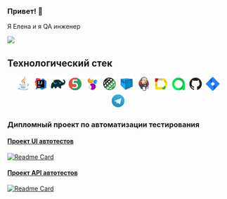 ### Привет! 👋 
Я Елена и я QA инженер

<!--
**egosteva/egosteva** is a ✨ _special_ ✨ repository because its `README.md` (this file) appears on your GitHub profile.

Here are some ideas to get you started:

- 🔭 I’m currently working on ...
- 🌱 I’m currently learning ...
- 👯 I’m looking to collaborate on ...
- 🤔 I’m looking for help with ...
- 💬 Ask me about ...
- 📫 How to reach me: ...
- 😄 Pronouns: ...
- ⚡ Fun fact: ...
-->

![](http://github-profile-summary-cards.vercel.app/api/cards/stats?username=egosteva&theme=algolia)

## Технологический стек
 <p align="center">
<img width="7%" title="Java" src="Java.svg">
<img width="7%" title="IntelliJ IDEA" src="Intelij_IDEA.svg">
<img width="7%" title="Gradle" src="Gradle.svg">
<img width="7%" title="JUnit5" src="Junit5.svg">
<img width="7%" title="Selenide" src="Selenide.svg">
<img width="7%" title="Rest Assured" src="RestAssured.svg">
<img width="7%" title="Selenoid" src="Selenoid.svg"> 
<img width="7%" title="Jenkins" src="Jenkins.svg">
<img width="7%" title="Allure Report" src="Allure_Report.svg">
<img width="7%" title="Allure Test Ops" src="Allure_TO.svg">
<img width="7%" title="GitHub" src="GitHub.svg">
<img width="7%" title="Jira" src="Jira.svg">
<img width="7%" title="Telegram" src="Telegram.svg">
</p>

### Дипломный проект по автоматизации тестирования
#### <a target="_blank" href="https://github.com/egosteva/final_project"> Проект UI автотестов
[![Readme Card](https://github-readme-stats.vercel.app/api/pin/?username=egosteva&repo=final_project)](https://github.com/egosteva/final_project)
 
 #### <a target="_blank" href="https://github.com/egosteva/reqres_api_tests"> Проект API автотестов
[![Readme Card](https://github-readme-stats.vercel.app/api/pin/?username=egosteva&repo=reqres_api_tests)](https://github.com/egosteva/reqres_api_tests)
